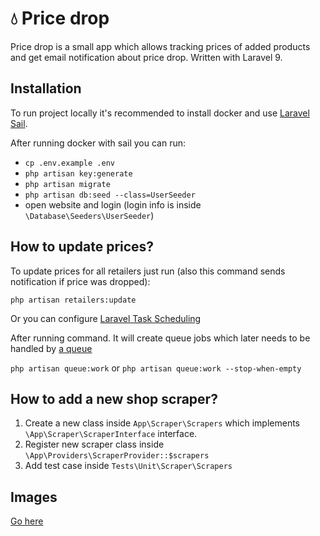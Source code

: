 # :droplet: Price drop
Price drop is a small app which allows tracking prices of added products and get email notification about price drop. Written with Laravel 9.

## Installation
To run project locally it's recommended to install docker and use  [Laravel Sail](https://laravel.com/docs/9.x/sail#installing-composer-dependencies-for-existing-projects).

After running docker with sail you can run:

* `cp .env.example .env`
* `php artisan key:generate`
* `php artisan migrate`
* `php artisan db:seed --class=UserSeeder`
* open website and login (login info is inside `\Database\Seeders\UserSeeder`)

## How to update prices?
To update prices for all retailers just run (also this command sends notification if price was dropped):

`php artisan retailers:update`

Or you can configure [Laravel Task Scheduling](https://laravel.com/docs/9.x/scheduling)

After running command. It will create queue jobs which later needs to be handled by [a queue](https://laravel.com/docs/9.x/queues#running-the-queue-worker) 

`php artisan queue:work` or `php artisan queue:work --stop-when-empty`

## How to add a new shop scraper?
1. Create a new class inside `App\Scraper\Scrapers` which implements `\App\Scraper\ScraperInterface` interface.
2. Register new scraper class inside `\App\Providers\ScraperProvider::$scrapers`
3. Add test case inside `Tests\Unit\Scraper\Scrapers`

## Images
[Go here](/resources/docs/Overview.md)
